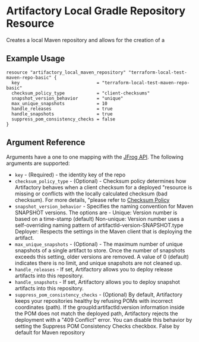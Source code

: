 # Artifactory Local Gradle Repository Resource

Creates a local Maven repository and allows for the creation of a 

## Example Usage

```hcl
resource "artifactory_local_maven_repository" "terraform-local-test-maven-repo-basic" {
  key                             = "terraform-local-test-maven-repo-basic"
  checksum_policy_type            = "client-checksums"
  snapshot_version_behavior       = "unique"
  max_unique_snapshots            = 10
  handle_releases                 = true
  handle_snapshots                = true
  suppress_pom_consistency_checks = false
}
```

## Argument Reference

Arguments have a one to one mapping with the [JFrog API](https://www.jfrog.com/confluence/display/RTF/Repository+Configuration+JSON). 
The following arguments are supported:

* `key` - (Required) - the identity key of the repo
* `checksum_policy_type` - (Optional) - Checksum policy determines how Artifactory behaves when a client checksum for a deployed
  "resource is missing or conflicts with the locally calculated checksum (bad checksum). For more details,
  "please refer to [Checksum Policy](https://www.jfrog.com/confluence/display/JFROG/Local+Repositories#LocalRepositories-ChecksumPolicy)
* `snapshot_version_behavior` - Specifies the naming convention for Maven SNAPSHOT versions.
  The options are -
  Unique: Version number is based on a time-stamp (default)
  Non-unique: Version number uses a self-overriding naming pattern of artifactId-version-SNAPSHOT.type
  Deployer: Respects the settings in the Maven client that is deploying the artifact.
* `max_unique_snapshots` - (Optional) - The maximum number of unique snapshots of a single artifact to store.
  Once the number of snapshots exceeds this setting, older versions are removed.
  A value of 0 (default) indicates there is no limit, and unique snapshots are not cleaned up.
* `handle_releases` - If set, Artifactory allows you to deploy release artifacts into this repository.
* `handle_snapshots` - If set, Artifactory allows you to deploy snapshot artifacts into this repository.
* `suppress_pom_consistency_checks` - (Optional) By default, Artifactory keeps your repositories healthy by refusing POMs with incorrect coordinates (path).
  If the groupId:artifactId:version information inside the POM does not match the deployed path, Artifactory rejects the deployment with a "409 Conflict" error.
  You can disable this behavior by setting the Suppress POM Consistency Checks checkbox. False by default for Maven repository